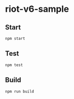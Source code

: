 # riot-v6-sample



## Start

```
npm start
```

## Test

```
npm test
```

## Build

```
npm run build
```